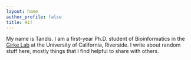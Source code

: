 ```yaml
---
layout: home
author_profile: false
title: Hi!
---
```


My name is Tandis. I am a first-year Ph.D. student of Bioinformatics in the [Girke Lab](https://girke.bioinformatics.ucr.edu/) at the University of California, Riverside. I write about random stuff here, mostly things that I find helpful to share with others. 

